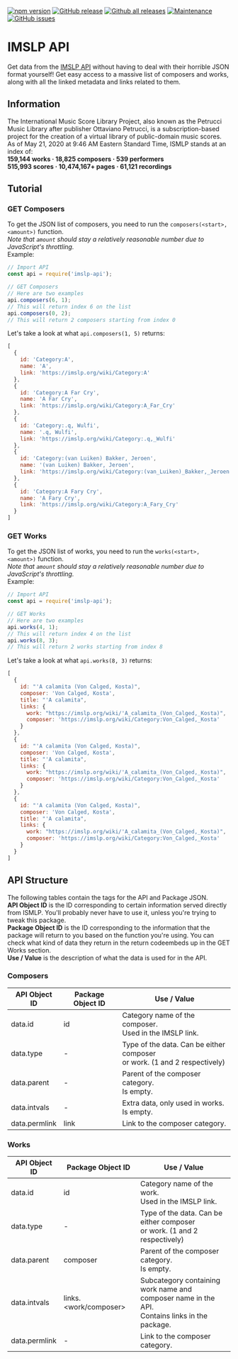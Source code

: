 [![npm version](https://badge.fury.io/js/imslp-api.svg)](https://badge.fury.io/js/imslp-api)
[![GitHub release](https://img.shields.io/github/release/Naereen/StrapDown.js.svg)](https://GitHub.com/josefleventon/imslp-api/releases)
[![Github all releases](https://img.shields.io/github/downloads/Naereen/StrapDown.js/total.svg)](https://GitHub.com/josefleventon/imslp-api/release)
[![Maintenance](https://img.shields.io/badge/Maintained%3F-yes-green.svg)](https://GitHub.com/josefleventon/imslp-api/graphs/commit-activity)
[![GitHub issues](https://img.shields.io/github/issues/Naereen/StrapDown.js.svg)](https://GitHub.com/josefleventon/imslp-api/issues)

# IMSLP API
Get data from the [IMSLP API](https://imslp.org/wiki/IMSLP:API) without having to deal with their horrible JSON format yourself! Get easy access to a massive list of composers and works, along with all the linked metadata and links related to them.
## Information
The International Music Score Library Project, also known as the Petrucci Music Library after publisher Ottaviano Petrucci, is a subscription-based project for the creation of a virtual library of public-domain music scores.<br> As of May 21, 2020 at 9:46 AM Eastern Standard Time, ISMLP stands at an index of:<br>
**159,144 works · 18,825 composers · 539 performers**<br>
**515,993 scores · 10,474,167+ pages · 61,121 recordings**<br>
## Tutorial
### GET Composers
To get the JSON list of composers, you need to run the `composers(<start>, <amount>)` function.<br>
*Note that `amount` should stay a relatively reasonable number due to JavaScript's throttling.*<br>
Example:
```js
// Import API
const api = require('imslp-api');

// GET Composers
// Here are two examples
api.composers(6, 1);
// This will return index 6 on the list
api.composers(0, 2);
// This will return 2 composers starting from index 0
```
Let's take a look at what `api.composers(1, 5)` returns:
```js
[
  {
    id: 'Category:A',
    name: 'A',
    link: 'https://imslp.org/wiki/Category:A'
  },
  {
    id: 'Category:A Far Cry',
    name: 'A Far Cry',
    link: 'https://imslp.org/wiki/Category:A_Far_Cry'
  },
  {
    id: 'Category:.q, Wulfi',
    name: '.q, Wulfi',
    link: 'https://imslp.org/wiki/Category:.q,_Wulfi'
  },
  {
    id: 'Category:(van Luiken) Bakker, Jeroen',
    name: '(van Luiken) Bakker, Jeroen',
    link: 'https://imslp.org/wiki/Category:(van_Luiken)_Bakker,_Jeroen'
  },
  {
    id: 'Category:A Fary Cry',
    name: 'A Fary Cry',
    link: 'https://imslp.org/wiki/Category:A_Fary_Cry'
  }
]
```

### GET Works
To get the JSON list of works, you need to run the `works(<start>, <amount>)` function.<br>
*Note that `amount` should stay a relatively reasonable number due to JavaScript's throttling.*<br>
Example:
```js
// Import API
const api = require('imslp-api');

// GET Works
// Here are two examples
api.works(4, 1);
// This will return index 4 on the list
api.works(8, 3);
// This will return 2 works starting from index 8
```
Let's take a look at what `api.works(8, 3)` returns:
```js
[
  {
    id: "'A calamita (Von Calged, Kosta)",
    composer: 'Von Calged, Kosta',
    title: "'A calamita",
    links: {
      work: "https://imslp.org/wiki/'A_calamita_(Von_Calged,_Kosta)",
      composer: 'https://imslp.org/wiki/Category:Von_Calged,_Kosta'
    }
  },
  {
    id: "'A calamita (Von Calged, Kosta)",
    composer: 'Von Calged, Kosta',
    title: "'A calamita",
    links: {
      work: "https://imslp.org/wiki/'A_calamita_(Von_Calged,_Kosta)",
      composer: 'https://imslp.org/wiki/Category:Von_Calged,_Kosta'
    }
  },
  {
    id: "'A calamita (Von Calged, Kosta)",
    composer: 'Von Calged, Kosta',
    title: "'A calamita",
    links: {
      work: "https://imslp.org/wiki/'A_calamita_(Von_Calged,_Kosta)",
      composer: 'https://imslp.org/wiki/Category:Von_Calged,_Kosta'
    }
  }
]
```

## API Structure
The following tables contain the tags for the API and Package JSON.<br>
**API Object ID** is the ID corresponding to certain information served directly from ISMLP. You'll probably never have to use it, unless you're trying to tweak this package.<br>
**Package Object ID** is the ID corresponding to the information that the package will return to you based on the function you're using. You can check what kind of data they return in the return codeembeds up in the GET Works section.<br>
**Use / Value** is the description of what the data is used for in the API.<br>

### Composers
| API Object ID | Package Object ID | Use / Value                                                                 |
|---------------|-------------------|-----------------------------------------------------------------------------|
| data.id       | id                | Category name of the composer.<br>Used in the IMSLP link.                   |
| data.type     | -                 | Type of the data. Can be either composer<br>or work. (1 and 2 respectively) |
| data.parent   | -                 | Parent of the composer category.<br>Is empty.                               |
| data.intvals  | -                 | Extra data, only used in works.<br>Is empty.                                |
| data.permlink | link              | Link to the composer category.                                              |

### Works
| API Object ID | Package Object ID     | Use / Value                                                                                         |
|---------------|-----------------------|-----------------------------------------------------------------------------------------------------|
| data.id       | id                    | Category name of the work.<br>Used in the IMSLP link.                                               |
| data.type     | -                     | Type of the data. Can be either composer<br>or work. (1 and 2 respectively)                         |
| data.parent   | composer              | Parent of the composer category.<br>Is empty.                                                       |
| data.intvals  | links.<work/composer> | Subcategory containing work name and<br>composer name in the API.<br>Contains links in the package. |
| data.permlink | -                     | Link to the composer category.                                                                      |
